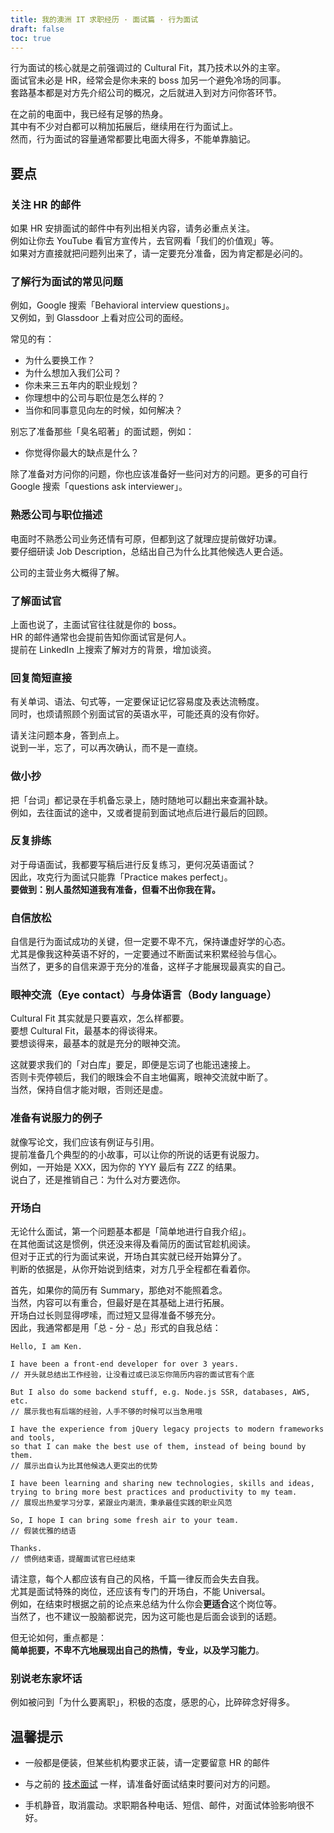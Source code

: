 ```yaml
---
title: 我的澳洲 IT 求职经历 · 面试篇 · 行为面试
draft: false
toc: true
---
```


行为面试的核心就是之前强调过的 Cultural Fit，其乃技术以外的主宰。  
面试官未必是 HR，经常会是你未来的 boss 加另一个避免冷场的同事。  
套路基本都是对方先介绍公司的概况，之后就进入到对方问你答环节。

在之前的电面中，我已经有足够的热身。  
其中有不少对白都可以稍加拓展后，继续用在行为面试上。  
然而，行为面试的容量通常都要比电面大得多，不能单靠脑记。

## 要点

### 关注 HR 的邮件

如果 HR 安排面试的邮件中有列出相关内容，请务必重点关注。  
例如让你去 YouTube 看官方宣传片，去官网看「我们的价值观」等。  
如果对方直接就把问题列出来了，请一定要充分准备，因为肯定都是必问的。

### 了解行为面试的常见问题

例如，Google 搜索「Behavioral interview questions」。  
又例如，到 Glassdoor 上看对应公司的面经。

常见的有：

* 为什么要换工作？
* 为什么想加入我们公司？
* 你未来三五年内的职业规划？
* 你理想中的公司与职位是怎么样的？
* 当你和同事意见向左的时候，如何解决？

别忘了准备那些「臭名昭著」的面试题，例如：

* 你觉得你最大的缺点是什么？

除了准备对方问你的问题，你也应该准备好一些问对方的问题。更多的可自行 Google 搜索「questions ask interviewer」。

### 熟悉公司与职位描述

电面时不熟悉公司业务还情有可原，但都到这了就理应提前做好功课。  
要仔细研读 Job Description，总结出自己为什么比其他候选人更合适。

公司的主营业务大概得了解。

### 了解面试官

上面也说了，主面试官往往就是你的 boss。  
HR 的邮件通常也会提前告知你面试官是何人。  
提前在 LinkedIn 上搜索了解对方的背景，增加谈资。

### 回复简短直接

有关单词、语法、句式等，一定要保证记忆容易度及表达流畅度。  
同时，也烦请照顾个别面试官的英语水平，可能还真的没有你好。

请关注问题本身，答到点上。  
说到一半，忘了，可以再次确认，而不是一直绕。

### 做小抄

把「台词」都记录在手机备忘录上，随时随地可以翻出来查漏补缺。  
例如，去往面试的途中，又或者提前到面试地点后进行最后的回顾。

### 反复排练

对于母语面试，我都要写稿后进行反复练习，更何况英语面试？  
因此，攻克行为面试只能靠「Practice makes perfect」。  
**要做到：别人虽然知道我有准备，但看不出你我在背。**

### 自信放松

自信是行为面试成功的关键，但一定要不卑不亢，保持谦虚好学的心态。  
尤其是像我这种英语不好的，一定要通过不断面试来积累经验与信心。  
当然了，更多的自信来源于充分的准备，这样子才能展现最真实的自己。

### 眼神交流（Eye contact）与身体语言（Body language）

Cultural Fit 其实就是只要喜欢，怎么样都要。  
要想 Cultural Fit，最基本的得谈得来。  
要想谈得来，最基本的就是充分的眼神交流。

这就要求我们的「对白库」要足，即便是忘词了也能迅速接上。  
否则卡壳停顿后，我们的眼珠会不自主地偏离，眼神交流就中断了。  
当然，保持自信才能对眼，否则还是虚。

### 准备有说服力的例子

就像写论文，我们应该有例证与引用。  
提前准备几个典型的的小故事，可以让你的所说的话更有说服力。  
例如，一开始是 XXX，因为你的 YYY 最后有 ZZZ 的结果。  
说白了，还是推销自己：为什么对方要选你。

### 开场白

无论什么面试，第一个问题基本都是「简单地进行自我介绍」。  
在其他面试这是惯例，供还没来得及看简历的面试官趁机阅读。  
但对于正式的行为面试来说，开场白其实就已经开始算分了。  
判断的依据是，从你开始说到结束，对方几乎全程都在看着你。

首先，如果你的简历有 Summary，那绝对不能照着念。  
当然，内容可以有重合，但最好是在其基础上进行拓展。  
开场白过长则显得啰嗦，而过短又显得准备不够充分。  
因此，我通常都是用「总 - 分 - 总」形式的自我总结：

```
Hello, I am Ken.

I have been a front-end developer for over 3 years.
// 开头就总结出工作经验，让没看过或已淡忘你简历内容的面试官有个底

But I also do some backend stuff, e.g. Node.js SSR, databases, AWS, etc.
// 展示我也有后端的经验，人手不够的时候可以当急用哦

I have the experience from jQuery legacy projects to modern frameworks and tools,
so that I can make the best use of them, instead of being bound by them.
// 展示出自认为比其他候选人更突出的优势

I have been learning and sharing new technologies, skills and ideas,
trying to bring more best practices and productivity to my team.
// 展现出热爱学习分享，紧跟业内潮流，秉承最佳实践的职业风范

So, I hope I can bring some fresh air to your team.
// 假装优雅的结语

Thanks.
// 惯例结束语，提醒面试官已经结束
```

请注意，每个人都应该有自己的风格，千篇一律反而会失去自我。  
尤其是面试特殊的岗位，还应该有专门的开场白，不能 Universal。  
例如，在结束时根据之前的论点来总结为什么你会**更适合**这个岗位等。  
当然了，也不建议一股脑都说完，因为这可能也是后面会谈到的话题。

但无论如何，重点都是：  
**简单扼要，不卑不亢地展现出自己的热情，专业，以及学习能力**。

### 别说老东家坏话

例如被问到「为什么要离职」，积极的态度，感恩的心，比碎碎念好得多。

## 温馨提示

* 一般都是便装，但某些机构要求正装，请一定要留意 HR 的邮件

* 与之前的 [技术面试](TODO:link) 一样，请准备好面试结束时要问对方的问题。

* 手机静音，取消震动。求职期各种电话、短信、邮件，对面试体验影响很不好。
